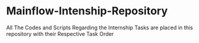 # Mainflow-Intenship-Repository
All The Codes and  Scripts Regarding the Internship Tasks  are placed in this repository with their Respective Task Order
